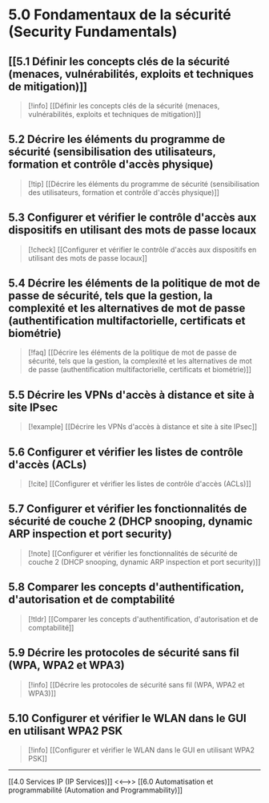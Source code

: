 # 5.0 Fondamentaux de la sécurité (Security Fundamentals)
## [[5.1 Définir les concepts clés de la sécurité (menaces, vulnérabilités, exploits et techniques de mitigation)]]

>[!info]  [[Définir les concepts clés de la sécurité (menaces, vulnérabilités, exploits et techniques de mitigation)]]

## 5.2 Décrire les éléments du programme de sécurité (sensibilisation des utilisateurs, formation et contrôle d'accès physique)


>[!tip] [[Décrire les éléments du programme de sécurité (sensibilisation des utilisateurs, formation et contrôle d'accès physique)]]

## 5.3 Configurer et vérifier le contrôle d'accès aux dispositifs en utilisant des mots de passe locaux


>[!check] [[Configurer et vérifier le contrôle d'accès aux dispositifs en utilisant des mots de passe locaux]]

## 5.4 Décrire les éléments de la politique de mot de passe de sécurité, tels que la gestion, la complexité et les alternatives de mot de passe (authentification multifactorielle, certificats et biométrie)

>[!faq] [[Décrire les éléments de la politique de mot de passe de sécurité, tels que la gestion, la complexité et les alternatives de mot de passe (authentification multifactorielle, certificats et biométrie)]]

## 5.5 Décrire les VPNs d'accès à distance et site à site IPsec

>[!example] [[Décrire les VPNs d'accès à distance et site à site IPsec]]

## 5.6 Configurer et vérifier les listes de contrôle d'accès (ACLs)

>[!cite] [[Configurer et vérifier les listes de contrôle d'accès (ACLs)]]

## 5.7 Configurer et vérifier les fonctionnalités de sécurité de couche 2 (DHCP snooping, dynamic ARP inspection et port security)

>[!note] [[Configurer et vérifier les fonctionnalités de sécurité de couche 2 (DHCP snooping, dynamic ARP inspection et port security)]]

## 5.8 Comparer les concepts d'authentification, d'autorisation et de comptabilité

>[!tldr] [[Comparer les concepts d'authentification, d'autorisation et de comptabilité]]

## 5.9 Décrire les protocoles de sécurité sans fil (WPA, WPA2 et WPA3)

>[!info] [[Décrire les protocoles de sécurité sans fil (WPA, WPA2 et WPA3)]]

## 5.10 Configurer et vérifier le WLAN dans le GUI en utilisant WPA2 PSK

>[!info]  [[Configurer et vérifier le WLAN dans le GUI en utilisant WPA2 PSK]]


---

[[4.0 Services IP (IP Services)]] <<-->> [[6.0 Automatisation et programmabilité (Automation and Programmability)]]
